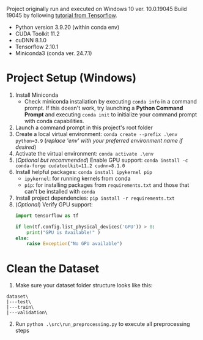 Project originally run and executed on Windows 10 ver. 10.0.19045 Build 19045 by following [tutorial from Tensorflow](https://www.tensorflow.org/install/pip).

- Python version 3.9.20 (within conda env)
- CUDA Toolkit 11.2
- cuDNN 8.1.0
- Tensorflow 2.10.1
- Miniconda3 (conda ver. 24.7.1)

# Project Setup (Windows)
1. Install Miniconda
   - Check miniconda installation by executing `conda info` in a command prompt. If this doesn't work, try launching a **Python Command Prompt** and executing `conda init` to initialize your command prompt with conda capabilities.
2. Launch a command prompt in this project's root folder
3. Create a local virtual environment: `conda create --prefix .\env python=3.9` (_replace 'env' with your preferred environment name if desired_)
4. Activate the virtual environment: `conda activate .\env`
5. (_Optional but recommended_) Enable GPU support: `conda install -c conda-forge cudatoolkit=11.2 cudnn=8.1.0`
6. Install helpful packages: `conda install ipykernel pip`
   - `ipykernel`: for running kernels from conda
   - `pip`: for installing packages from `requirements.txt` and those that can't be installed with `conda`
7. Install project dependencies: `pip install -r requirements.txt`
8. (_Optional_) Verify GPU support:
    ```python
    import tensorflow as tf
    
    if len(tf.config.list_physical_devices('GPU')) > 0:
        print("GPU is Available!" )
    else:
        raise Exception("No GPU available") 
    ```

# Clean the Dataset
1. Make sure your dataset folder structure looks like this:
```
dataset\
|---test\
|---train\
|---validation\
```
2. Run `python .\src\run_preprocessing.py` to execute all preprocessing steps
